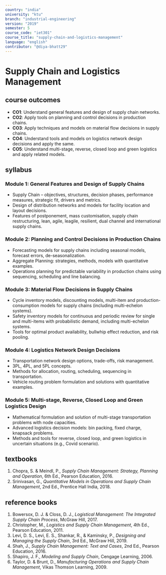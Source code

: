 ```yaml
---
country: "india"
university: "ktu"
branch: "industrial-engineering"
version: "2019"
semester: 5
course_code: "iet301"
course_title: "supply-chain-and-logistics-management"
language: "english"
contributor: "@diya-bhatt29"
---
```


# Supply Chain and Logistics Management

## course outcomes

- **CO1**: Understand general features and design of supply chain networks.  
- **CO2**: Apply tools on planning and control decisions in production chains.  
- **CO3**: Apply techniques and models on material flow decisions in supply chains.  
- **CO4**: Understand tools and models on logistics network design decisions and apply the same.  
- **CO5**: Understand multi-stage, reverse, closed loop and green logistics and apply related models.  

## syllabus

### Module 1: General Features and Design of Supply Chains
- Supply Chain – objectives, structures, decision phases, performance measures, strategic fit, drivers and metrics.  
- Design of distribution networks and models for facility location and layout decisions.  
- Features of postponement, mass customisation, supply chain restructuring, lean, agile, leagile, resilient, dual channel and international supply chains.  

### Module 2: Planning and Control Decisions in Production Chains
- Forecasting models for supply chains including seasonal models, forecast errors, de-seasonalization.  
- Aggregate Planning: strategies, methods, models with quantitative examples.  
- Operations planning for predictable variability in production chains using sequencing, scheduling and line balancing.  

### Module 3: Material Flow Decisions in Supply Chains
- Cycle inventory models, discounting models, multi-item and production-consumption models for supply chains (including multi-echelon systems).  
- Safety inventory models for continuous and periodic review for single and multi-items with probabilistic demand, including multi-echelon systems.  
- Tools for optimal product availability, bullwhip effect reduction, and risk pooling.  

### Module 4: Logistics Network Design Decisions
- Transportation network design options, trade-offs, risk management.  
- 3PL, 4PL, and 5PL concepts.  
- Methods for allocation, routing, scheduling, sequencing in transportation.  
- Vehicle routing problem formulation and solutions with quantitative examples.  

### Module 5: Multi-stage, Reverse, Closed Loop and Green Logistics Design
- Mathematical formulation and solution of multi-stage transportation problems with node capacities.  
- Advanced logistics decision models: bin packing, fixed charge, knapsack problems.  
- Methods and tools for reverse, closed loop, and green logistics in uncertain situations (e.g., Covid scenario).  

## textbooks

1. Chopra, S. & Meindl, P., *Supply Chain Management: Strategy, Planning and Operation*, 6th Ed., Pearson Education, 2016.  
2. Srinivasan, G., *Quantitative Models in Operations and Supply Chain Management*, 2nd Ed., Prentice Hall India, 2018.  

## reference books

1. Bowersox, D. J. & Closs, D. J., *Logistical Management: The Integrated Supply Chain Process*, McGraw Hill, 2017.  
2. Christopher, M., *Logistics and Supply Chain Management*, 4th Ed., Pearson Education, 2011.  
3. Levi, D. S., Levi, E. S., Shankar, R., & Kaminsky, P., *Designing and Managing the Supply Chain*, 3rd Ed., McGraw Hill, 2019.  
4. Shah, J., *Supply Chain Management: Text and Cases*, 2nd Ed., Pearson Education, 2016.  
5. Shapiro, J. F., *Modeling and Supply Chain*, Cengage Learning, 2006.  
6. Taylor, D. & Brunt, D., *Manufacturing Operations and Supply Chain Management*, Vikas Thomson Learning, 2009.  
